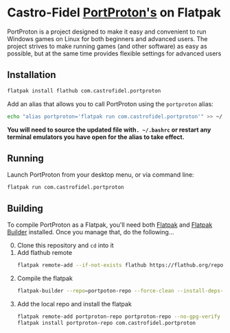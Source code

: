 # Castro-Fidel [PortProton's](https://github.com/Castro-Fidel/PortWINE) on Flatpak

PortProton is a project designed to make it easy and convenient to run Windows games on Linux for both beginners and advanced users. The project strives to make running games (and other software) as easy as possible, but at the same time provides flexible settings for advanced users

## Installation

   ```sh
   flatpak install flathub com.castrofidel.portproton
   ```
   
Add an alias that allows you to call PortProton using the `portproton` alias:

```sh
echo "alias portproton='flatpak run com.castrofidel.portproton'" >> ~/.bashrc
```

**You will need to source the updated file with`. ~/.bashrc` or restart any terminal emulators you have open for the alias to take effect.**

## Running
Launch PortProton from your desktop menu, or via command line:

```
flatpak run com.castrofidel.portproton
```

## Building

To compile PortProton as a Flatpak, you'll need both [Flatpak](https://flatpak.org/) and [Flatpak Builder](http://docs.flatpak.org/en/latest/flatpak-builder.html) installed. Once you manage that, do the following...

0. Clone this repository and `cd` into it
1. Add flathub remote
   ```sh
   flatpak remote-add --if-not-exists flathub https://flathub.org/repo/flathub.flatpakrepo
   ```
2. Compile the flatpak
   ```sh
   flatpak-builder --repo=portpoton-repo --force-clean --install-deps-from=flathub build-dir com.castrofidel.portproton.yml
   ```
3. Add the local repo and install the flatpak
   ```sh
   flatpak remote-add portproton-repo portproton-repo --no-gpg-verify
   flatpak install portproton-repo com.castrofidel.portproton
   ```
